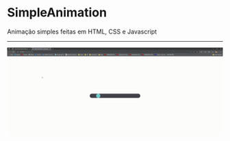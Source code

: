 # SimpleAnimation
Animação simples feitas em HTML, CSS e Javascript

<hr>

<img src="gif.gif" width="600px">
